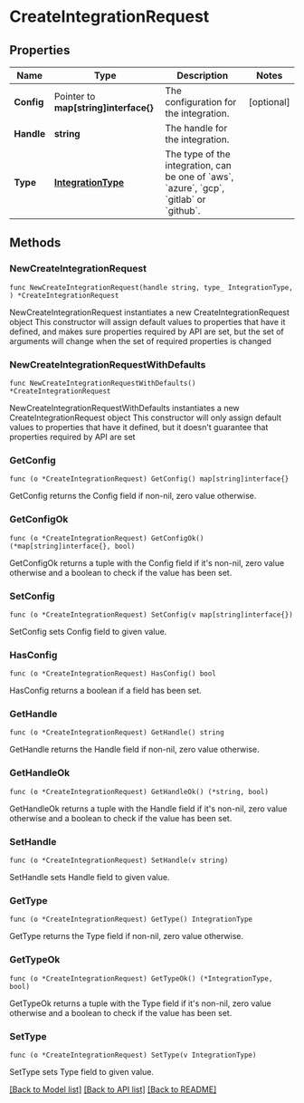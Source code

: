 # CreateIntegrationRequest

## Properties

Name | Type | Description | Notes
------------ | ------------- | ------------- | -------------
**Config** | Pointer to **map[string]interface{}** | The configuration for the integration. | [optional] 
**Handle** | **string** | The handle for the integration. | 
**Type** | [**IntegrationType**](IntegrationType.md) | The type of the integration, can be one of &#x60;aws&#x60;, &#x60;azure&#x60;, &#x60;gcp&#x60;, &#x60;gitlab&#x60; or &#x60;github&#x60;. | 

## Methods

### NewCreateIntegrationRequest

`func NewCreateIntegrationRequest(handle string, type_ IntegrationType, ) *CreateIntegrationRequest`

NewCreateIntegrationRequest instantiates a new CreateIntegrationRequest object
This constructor will assign default values to properties that have it defined,
and makes sure properties required by API are set, but the set of arguments
will change when the set of required properties is changed

### NewCreateIntegrationRequestWithDefaults

`func NewCreateIntegrationRequestWithDefaults() *CreateIntegrationRequest`

NewCreateIntegrationRequestWithDefaults instantiates a new CreateIntegrationRequest object
This constructor will only assign default values to properties that have it defined,
but it doesn't guarantee that properties required by API are set

### GetConfig

`func (o *CreateIntegrationRequest) GetConfig() map[string]interface{}`

GetConfig returns the Config field if non-nil, zero value otherwise.

### GetConfigOk

`func (o *CreateIntegrationRequest) GetConfigOk() (*map[string]interface{}, bool)`

GetConfigOk returns a tuple with the Config field if it's non-nil, zero value otherwise
and a boolean to check if the value has been set.

### SetConfig

`func (o *CreateIntegrationRequest) SetConfig(v map[string]interface{})`

SetConfig sets Config field to given value.

### HasConfig

`func (o *CreateIntegrationRequest) HasConfig() bool`

HasConfig returns a boolean if a field has been set.

### GetHandle

`func (o *CreateIntegrationRequest) GetHandle() string`

GetHandle returns the Handle field if non-nil, zero value otherwise.

### GetHandleOk

`func (o *CreateIntegrationRequest) GetHandleOk() (*string, bool)`

GetHandleOk returns a tuple with the Handle field if it's non-nil, zero value otherwise
and a boolean to check if the value has been set.

### SetHandle

`func (o *CreateIntegrationRequest) SetHandle(v string)`

SetHandle sets Handle field to given value.


### GetType

`func (o *CreateIntegrationRequest) GetType() IntegrationType`

GetType returns the Type field if non-nil, zero value otherwise.

### GetTypeOk

`func (o *CreateIntegrationRequest) GetTypeOk() (*IntegrationType, bool)`

GetTypeOk returns a tuple with the Type field if it's non-nil, zero value otherwise
and a boolean to check if the value has been set.

### SetType

`func (o *CreateIntegrationRequest) SetType(v IntegrationType)`

SetType sets Type field to given value.



[[Back to Model list]](../README.md#documentation-for-models) [[Back to API list]](../README.md#documentation-for-api-endpoints) [[Back to README]](../README.md)


